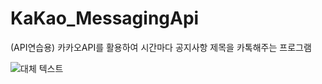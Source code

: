 # KaKao_MessagingApi
(API연습용) 카카오API를 활용하여 시간마다 공지사항 제목을 카톡해주는 프로그램

![대체 텍스트](./image/KakaoTalk_20231231_015541792)
